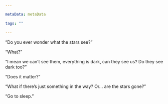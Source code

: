 ```yaml
---

metaData: metaData

tags: ""

---
```


“Do you ever wonder what the stars see?”

“What?”

“I mean we can’t see them, everything is dark, can they see us? Do they see dark too?”

“Does it matter?”

“What if there’s just something in the way? Or… are the stars gone?”

“Go to sleep.”